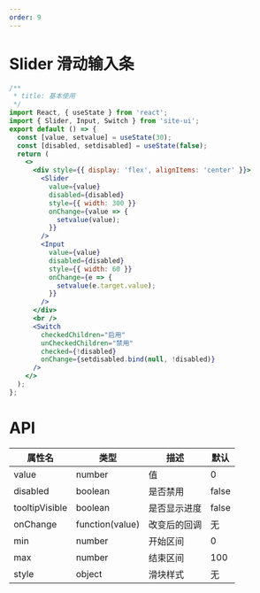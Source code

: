 ```yaml
---
order: 9
---
```


# Slider 滑动输入条

```jsx
/**
 * title: 基本使用
 */
import React, { useState } from 'react';
import { Slider, Input, Switch } from 'site-ui';
export default () => {
  const [value, setvalue] = useState(30);
  const [disabled, setdisabled] = useState(false);
  return (
    <>
      <div style={{ display: 'flex', alignItems: 'center' }}>
        <Slider
          value={value}
          disabled={disabled}
          style={{ width: 300 }}
          onChange={value => {
            setvalue(value);
          }}
        />
        <Input
          value={value}
          disabled={disabled}
          style={{ width: 60 }}
          onChange={e => {
            setvalue(e.target.value);
          }}
        />
      </div>
      <br />
      <Switch
        checkedChildren="启用"
        unCheckedChildren="禁用"
        checked={!disabled}
        onChange={setdisabled.bind(null, !disabled)}
      />
    </>
  );
};
```

# API

| **属性名**     | **类型**        | **描述**     | **默认** |
| -------------- | --------------- | ------------ | -------- |
| value          | number          | 值           | 0        |
| disabled       | boolean         | 是否禁用     | false    |
| tooltipVisible | boolean         | 是否显示进度 | false    |
| onChange       | function(value) | 改变后的回调 | 无       |
| min            | number          | 开始区间     | 0        |
| max            | number          | 结束区间     | 100      |
| style          | object          | 滑块样式     | 无       |
